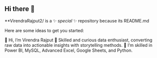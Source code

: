## Hi there 👋

**VirendraRajput2/ is a ✨ _special_ ✨ repository because its README.md

Here are some ideas to get you started:

👋 Hi, I’m Virendra Rajput
👀 Skilled and curious data enthusiast, converting raw data into actionable insights with storytelling methods.
🌱 I’m skilled in Power BI, MySQL, Advanced Excel, Google Sheets, and Python.

